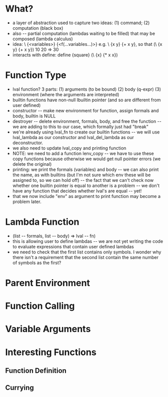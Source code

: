 # What?
* a layer of abstraction used to capture two ideas: (1) command; (2) computation (black box)
* also -- partial computation (lambdas waiting to be filled) that may be composed (lambda calculus)
* idea: \ {\<variables>} {\<f(...variables...)>} e.g. \ {x y} {+ x y}, so that (\ {x y} {+ x y}) 10 20 => 30
* interacts with define: define {square} (\ {x} {* x x})
# Function Type
* lval function? 3 parts: (1) arguments (to be bound) (2) body (q-expr) (3) environment (where the arguments are interpreted)
* builtin functions have non-null lbuiltin pointer (and so are different from user defined)
* constructor -- make new environment for function, assign formals and body, builtin is NULL
* destroyer -- delete environment, formals, body, and free the function -- we are adding to this to our case, which formally just had "break"
* we're already using lval_fn to create our builtin functions -- we will use lval_lambda as our constructor and lval_del_lambda as our deconstructor.
* we also need to update lval_copy and printing function
* NOTE: we need to add a function lenv_copy -- we have to use these copy functions because otherwise we would get null pointer errors (we delete the original)
* printing: we print the formals (variables) and body -- we can also print the name, as with builtins (but I'm not sure which env these will be assigned to, so we can hold off) -- the fact that we can't check now whether one builtin pointer is equal to another is a problem -- we don't have any function that decides whether lval's are equal -- yet!
* that we now include "env" as argument to print function may become a problem later.
# Lambda Function
* (list -- formals, list -- body) => lval -- fn)
* this is allowing user to define lambdas -- we are not yet writing the code to evaluate expressions that contain user defined lambdas
* we need to check that the first list contains only symbols.  I wonder why there isn't a requirement that the second list contain the same number of symbols as the first?
# Parent Environment
# Function Calling
# Variable Arguments
# Interesting Functions
## Function Definition
## Currying